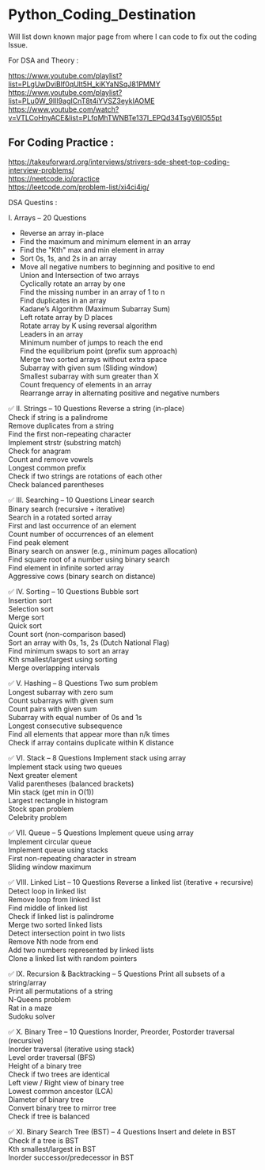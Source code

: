 # Python_Coding_Destination
Will list down known major page from where I can code to fix out the coding Issue.

For DSA and Theory :

https://www.youtube.com/playlist?list=PLgUwDviBIf0qUlt5H_kiKYaNSqJ81PMMY <br>
https://www.youtube.com/playlist?list=PLu0W_9lII9agICnT8t4iYVSZ3eykIAOME <br>
https://www.youtube.com/watch?v=VTLCoHnyACE&list=PLfqMhTWNBTe137I_EPQd34TsgV6IO55pt <br>

## For Coding Practice :

https://takeuforward.org/interviews/strivers-sde-sheet-top-coding-interview-problems/ <br>
https://neetcode.io/practice <br>
https://leetcode.com/problem-list/xi4ci4ig/ <br>

DSA Questins :

I. Arrays – 20 Questions
- Reverse an array in-place<br>
- Find the maximum and minimum element in an array<br>
- Find the "Kth" max and min element in array<br>
- Sort 0s, 1s, and 2s in an array<br>
- Move all negative numbers to beginning and positive to end<br>
Union and Intersection of two arrays<br>
Cyclically rotate an array by one<br>
Find the missing number in an array of 1 to n<br>
Find duplicates in an array<br>
Kadane’s Algorithm (Maximum Subarray Sum)<br>
Left rotate array by D places<br>
Rotate array by K using reversal algorithm<br>
Leaders in an array<br>
Minimum number of jumps to reach the end<br>
Find the equilibrium point (prefix sum approach)<br>
Merge two sorted arrays without extra space<br>
Subarray with given sum (Sliding window)<br>
Smallest subarray with sum greater than X<br>
Count frequency of elements in an array<br>
Rearrange array in alternating positive and negative numbers<br>

✅ II. Strings – 10 Questions
Reverse a string (in-place)<br>
Check if string is a palindrome<br>
Remove duplicates from a string<br>
Find the first non-repeating character<br>
Implement strstr (substring match)<br>
Check for anagram<br>
Count and remove vowels<br>
Longest common prefix<br>
Check if two strings are rotations of each other<br>
Check balanced parentheses<br>

✅ III. Searching – 10 Questions
Linear search<br>
Binary search (recursive + iterative)<br>
Search in a rotated sorted array<br>
First and last occurrence of an element<br>
Count number of occurrences of an element<br>
Find peak element<br>
Binary search on answer (e.g., minimum pages allocation)<br>
Find square root of a number using binary search<br>
Find element in infinite sorted array<br>
Aggressive cows (binary search on distance)<br>

✅ IV. Sorting – 10 Questions
Bubble sort<br>
Insertion sort<br>
Selection sort<br>
Merge sort<br>
Quick sort<br>
Count sort (non-comparison based)<br>
Sort an array with 0s, 1s, 2s (Dutch National Flag)<br>
Find minimum swaps to sort an array<br>
Kth smallest/largest using sorting<br>
Merge overlapping intervals<br>

✅ V. Hashing – 8 Questions
Two sum problem<br>
Longest subarray with zero sum<br>
Count subarrays with given sum<br>
Count pairs with given sum<br>
Subarray with equal number of 0s and 1s<br>
Longest consecutive subsequence<br>
Find all elements that appear more than n/k times<br>
Check if array contains duplicate within K distance<br>

✅ VI. Stack – 8 Questions
Implement stack using array<br>
Implement stack using two queues<br>
Next greater element<br>
Valid parentheses (balanced brackets)<br>
Min stack (get min in O(1))<br>
Largest rectangle in histogram<br>
Stock span problem<br>
Celebrity problem<br>

✅ VII. Queue – 5 Questions
Implement queue using array<br>
Implement circular queue<br>
Implement queue using stacks<br>
First non-repeating character in stream<br>
Sliding window maximum<br>

✅ VIII. Linked List – 10 Questions
Reverse a linked list (iterative + recursive)<br>
Detect loop in linked list<br>
Remove loop from linked list<br>
Find middle of linked list<br>
Check if linked list is palindrome<br>
Merge two sorted linked lists<br>
Detect intersection point in two lists<br>
Remove Nth node from end<br>
Add two numbers represented by linked lists<br>
Clone a linked list with random pointers<br>

✅ IX. Recursion & Backtracking – 5 Questions
Print all subsets of a string/array<br>
Print all permutations of a string<br>
N-Queens problem<br>
Rat in a maze<br>
Sudoku solver<br>

✅ X. Binary Tree – 10 Questions
Inorder, Preorder, Postorder traversal (recursive)<br>
Inorder traversal (iterative using stack)<br>
Level order traversal (BFS)<br>
Height of a binary tree<br>
Check if two trees are identical<br>
Left view / Right view of binary tree<br>
Lowest common ancestor (LCA)<br>
Diameter of binary tree<br>
Convert binary tree to mirror tree<br>
Check if tree is balanced<br>

✅ XI. Binary Search Tree (BST) – 4 Questions
Insert and delete in BST<br>
Check if a tree is BST<br>
Kth smallest/largest in BST<br>
Inorder successor/predecessor in BST<br>
